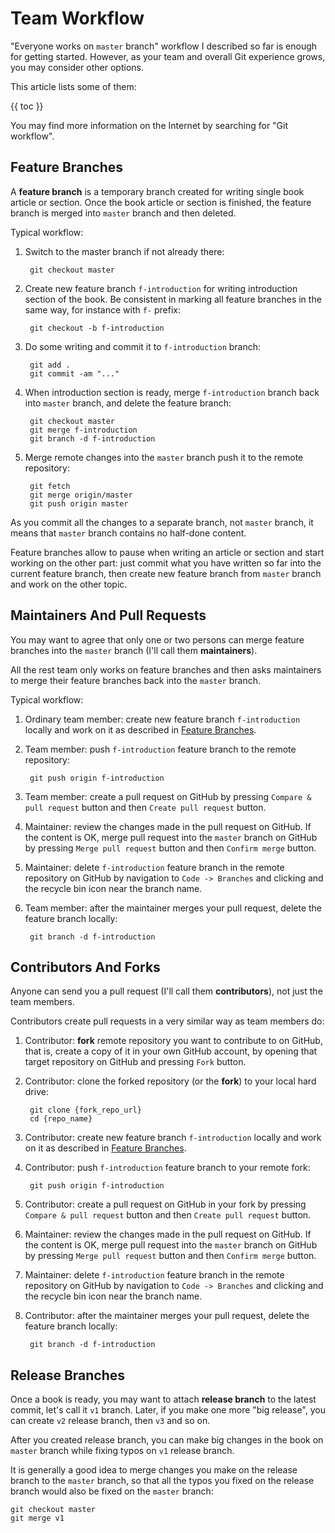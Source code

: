 # Team Workflow

"Everyone works on `master` branch" workflow I described so far is enough for getting started. However, as your team and overall Git experience grows, you may consider other options. 

This article lists some of them:

{{ toc }}

You may find more information on the Internet by searching for "Git workflow".

## Feature Branches

A **feature branch** is a temporary branch created for writing single book article or section. Once the book article or section is finished, the feature branch is merged into `master` branch and then deleted.

Typical workflow:

1. Switch to the master branch if not already there:

        git checkout master
    
2. Create new feature branch `f-introduction` for writing introduction section of the book. Be consistent in marking all feature branches in the same way, for instance with `f-` prefix:
 
        git checkout -b f-introduction

3. Do some writing and commit it to `f-introduction` branch:

        git add .
        git commit -am "..."

4. When introduction section is ready, merge `f-introduction` branch back into `master` branch, and delete the feature branch:

        git checkout master
        git merge f-introduction
        git branch -d f-introduction

5. Merge remote changes into the `master` branch push it to the remote repository:   

        git fetch
        git merge origin/master
        git push origin master

As you commit all the changes to a separate branch, not `master` branch, it means that `master` branch contains no half-done content.   

Feature branches allow to pause when writing an article or section and start working on the other part: just commit what you have written so far into the current feature branch, then create new feature branch from `master` branch and work on the other topic.

## Maintainers And Pull Requests

You may want to agree that only one or two persons can merge feature branches into the `master` branch (I'll call them **maintainers**). 

All the rest team only works on feature branches and then asks maintainers to merge their feature branches back into the `master` branch.

Typical workflow:

1. Ordinary team member: create new feature branch `f-introduction` locally and work on it as described in [Feature Branches](#feature-branches). 

2. Team member: push `f-introduction` feature branch to the remote repository:

        git push origin f-introduction
        
3. Team member: create a pull request on GitHub by pressing `Compare & pull request` button and then `Create pull request` button.       

4. Maintainer: review the changes made in the pull request on GitHub. If the content is OK, merge pull request into the `master` branch on GitHub by pressing `Merge pull request` button and then `Confirm merge` button. 

5. Maintainer: delete `f-introduction` feature branch in the remote repository on GitHub by navigation to `Code -> Branches` and clicking and the recycle bin icon near the branch name.

6. Team member: after the maintainer merges your pull request, delete the feature branch locally:        

        git branch -d f-introduction

## Contributors And Forks

Anyone can send you a pull request (I'll call them **contributors**), not just the team members. 

Contributors create pull requests in a very similar way as team members do:

1. Contributor: **fork** remote repository you want to contribute to on GitHub, that is, create a copy of it in your own GitHub account, by opening that target repository on GitHub and pressing `Fork` button.

2. Contributor: clone the forked repository (or the **fork**) to your local hard drive:

        git clone {fork_repo_url}
        cd {repo_name}
        
3. Contributor: create new feature branch `f-introduction` locally and work on it as described in [Feature Branches](#feature-branches). 

4. Contributor: push `f-introduction` feature branch to your remote fork:

        git push origin f-introduction
        
5. Contributor: create a pull request on GitHub in your fork by pressing `Compare & pull request` button and then `Create pull request` button.       

6. Maintainer: review the changes made in the pull request on GitHub. If the content is OK, merge pull request into the `master` branch on GitHub by pressing `Merge pull request` button and then `Confirm merge` button. 

7. Maintainer: delete `f-introduction` feature branch in the remote repository on GitHub by navigation to `Code -> Branches` and clicking and the recycle bin icon near the branch name.

8. Contributor: after the maintainer merges your pull request, delete the feature branch locally:        

        git branch -d f-introduction

## Release Branches

Once a book is ready, you may want to attach **release branch** to the latest commit, let's call it `v1` branch. Later, if you make one more "big release", you can create `v2` release branch, then `v3` and so on.

After you created release branch, you can make big changes in the book on `master` branch while fixing typos on `v1` release branch. 

It is generally a good idea to merge changes you make on the release branch to the `master` branch, so that all the typos you fixed on the release branch would also be fixed on the `master` branch:

    git checkout master
    git merge v1 
 